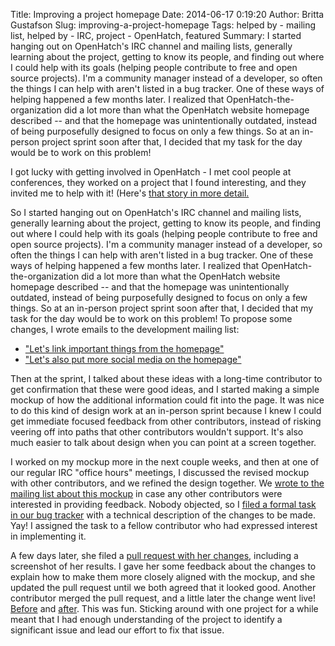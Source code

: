 Title: Improving a project homepage
Date: 2014-06-17 0:19:20
Author: Britta Gustafson
Slug: improving-a-project-homepage
Tags: helped by - mailing list, helped by - IRC, project - OpenHatch, featured
Summary: I started hanging out on OpenHatch's IRC channel and mailing lists, generally learning about the project, getting to know its people, and finding out where I could help with its goals (helping people contribute to free and open source projects). I'm a community manager instead of a developer, so often the things I can help with aren't listed in a bug tracker. One of these ways of helping happened a few months later. I realized that OpenHatch-the-organization did a lot more than what the OpenHatch website homepage described -- and that the homepage was unintentionally outdated, instead of being purposefully designed to focus on only a few things. So at an in-person project sprint soon after that, I decided that my task for the day would be to work on this problem!


I got lucky with getting involved in OpenHatch - I met cool people at conferences, they worked on a project that I found interesting, and they invited me to help with it! (Here's [that story in more detail.](http://openhatch.org/blog/2013/how-i-found-an-open-source-project-for-me/)

So I started hanging out on OpenHatch's IRC channel and mailing lists, generally learning about the project, getting to know its people, and finding out where I could help with its goals (helping people contribute to free and open source projects). I'm a community manager instead of a developer, so often the things I can help with aren't listed in a bug tracker. One of these ways of helping happened a few months later. I realized that OpenHatch-the-organization did a lot more than what the OpenHatch website homepage described -- and that the homepage was unintentionally outdated, instead of being purposefully designed to focus on only a few things. So at an in-person project sprint soon after that, I decided that my task for the day would be to work on this problem! To propose some changes, I wrote emails to the development mailing list: 

+ ["Let's link important things from the homepage"](http://lists.openhatch.org/pipermail/devel/2014-January/003370.html)
+ ["Let's also put more social media on the homepage"](http://lists.openhatch.org/pipermail/devel/2014-January/003371.html)

Then at the sprint, I talked about these ideas with a long-time contributor to get confirmation that these were good ideas, and I started making a simple mockup of how the additional information could fit into the page. It was nice to do this kind of design work at an in-person sprint because I knew I could get immediate focused feedback from other contributors, instead of risking veering off into paths that other contributors wouldn't support. It's also much easier to talk about design when you can point at a screen together.	

I worked on my mockup more in the next couple weeks, and then at one of our regular IRC "office hours" meetings, I discussed the revised mockup with other contributors, and we refined the design together. We [wrote to the mailing list about this mockup](http://lists.openhatch.org/pipermail/devel/2014-January/003421.html) in case any other contributors were interested in providing feedback.	Nobody objected, so I [filed a formal task in our bug tracker](http://lists.openhatch.org/pipermail/devel/2014-January/003422.html) with a technical description of the changes to be made. Yay! I assigned the task to a fellow contributor who had expressed interest in implementing it.

A few days later, she filed a [pull request with her changes](https://github.com/openhatch/oh-mainline/pull/197), including a screenshot of her results. I gave her some feedback about the changes to explain how to make them more closely aligned with the mockup, and she updated the pull request until we both agreed that it looked good.	Another contributor merged the pull request, and a little later the change went live! [Before](https://web.archive.org/web/20140131204711/http://openhatch.org) and [after](https://web.archive.org/web/20140201204708/http://openhatch.org/).	This was fun. Sticking around with one project for a while meant that I had enough understanding of the project to identify a significant issue and lead our effort to fix that issue.  
